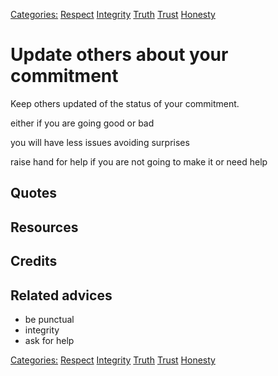 [Categories:](../Categories/index.md) [Respect](../Categories/Respect.md) [Integrity](../Categories/Integrity.md) [Truth](../Categories/Truth.md) [Trust](../Categories/Trust.md) [Honesty](../Categories/Honesty.md)
# Update others about your commitment

Keep others updated of the status of your commitment. 

either if you are going good or bad

you will have less issues avoiding surprises

raise hand for help if you are not going to make it or need help

## Quotes

## Resources

## Credits

## Related advices

- be punctual
- integrity
- ask for help

[Categories:](../Categories/index.md) [Respect](../Categories/Respect.md) [Integrity](../Categories/Integrity.md) [Truth](../Categories/Truth.md) [Trust](../Categories/Trust.md) [Honesty](../Categories/Honesty.md)